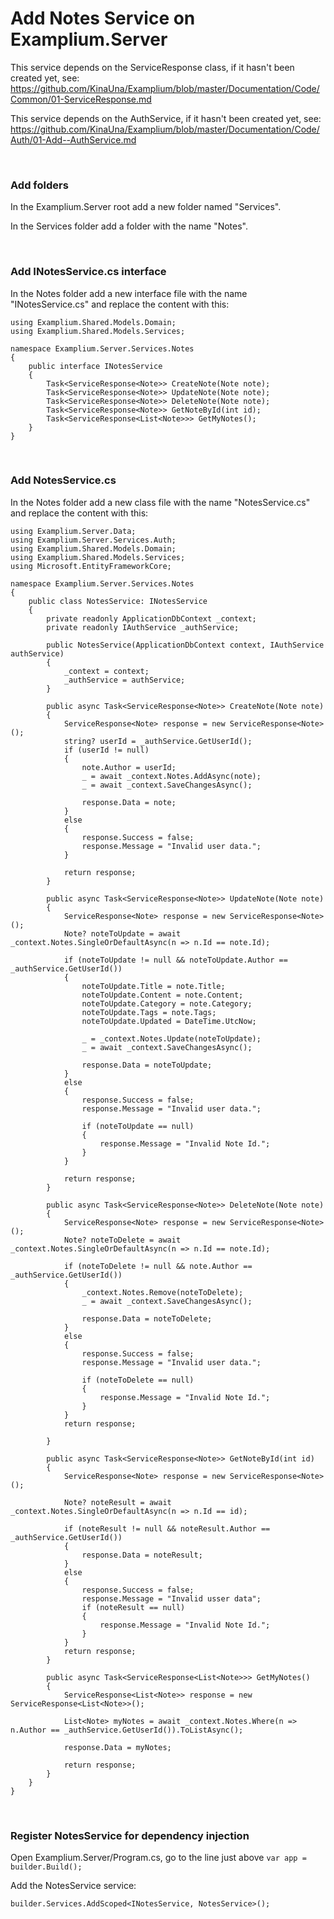 # Add Notes Service on Examplium.Server

This service depends on the ServiceResponse class, if it hasn't been created yet, see: https://github.com/KinaUna/Examplium/blob/master/Documentation/Code/Common/01-ServiceResponse.md

This service depends on the AuthService, if it hasn't been created yet, see: https://github.com/KinaUna/Examplium/blob/master/Documentation/Code/Auth/01-Add--AuthService.md

<br/>

### Add folders

In the Examplium.Server root add a new folder named "Services".

In the Services folder add a folder with the name "Notes".

<br/>

### Add INotesService.cs interface

In the Notes folder add a new interface file with the name "INotesService.cs" and replace the content with this:
```
using Examplium.Shared.Models.Domain;
using Examplium.Shared.Models.Services;

namespace Examplium.Server.Services.Notes
{
    public interface INotesService
    {
        Task<ServiceResponse<Note>> CreateNote(Note note);
        Task<ServiceResponse<Note>> UpdateNote(Note note);
        Task<ServiceResponse<Note>> DeleteNote(Note note);
        Task<ServiceResponse<Note>> GetNoteById(int id);
        Task<ServiceResponse<List<Note>>> GetMyNotes();
    }
}
```

<br/>

### Add NotesService.cs
In the Notes folder add a new class file with the name "NotesService.cs" and replace the content with this:
```
using Examplium.Server.Data;
using Examplium.Server.Services.Auth;
using Examplium.Shared.Models.Domain;
using Examplium.Shared.Models.Services;
using Microsoft.EntityFrameworkCore;

namespace Examplium.Server.Services.Notes
{
    public class NotesService: INotesService
    {
        private readonly ApplicationDbContext _context;
        private readonly IAuthService _authService;

        public NotesService(ApplicationDbContext context, IAuthService authService)
        {
            _context = context;
            _authService = authService;
        }

        public async Task<ServiceResponse<Note>> CreateNote(Note note)
        {
            ServiceResponse<Note> response = new ServiceResponse<Note>();
            string? userId = _authService.GetUserId();
            if (userId != null)
            {
                note.Author = userId;
                _ = await _context.Notes.AddAsync(note);
                _ = await _context.SaveChangesAsync();

                response.Data = note;
            }
            else
            {
                response.Success = false;
                response.Message = "Invalid user data.";
            }
            
            return response;
        }

        public async Task<ServiceResponse<Note>> UpdateNote(Note note)
        {
            ServiceResponse<Note> response = new ServiceResponse<Note>();
            Note? noteToUpdate = await _context.Notes.SingleOrDefaultAsync(n => n.Id == note.Id);

            if (noteToUpdate != null && noteToUpdate.Author == _authService.GetUserId())
            {
                noteToUpdate.Title = note.Title;
                noteToUpdate.Content = note.Content;
                noteToUpdate.Category = note.Category;
                noteToUpdate.Tags = note.Tags;
                noteToUpdate.Updated = DateTime.UtcNow;

                _ = _context.Notes.Update(noteToUpdate);
                _ = await _context.SaveChangesAsync();

                response.Data = noteToUpdate;
            }
            else
            {
                response.Success = false;
                response.Message = "Invalid user data.";

                if (noteToUpdate == null)
                {
                    response.Message = "Invalid Note Id.";
                }
            }

            return response;
        }

        public async Task<ServiceResponse<Note>> DeleteNote(Note note)
        {
            ServiceResponse<Note> response = new ServiceResponse<Note>();
            Note? noteToDelete = await _context.Notes.SingleOrDefaultAsync(n => n.Id == note.Id);
            
            if (noteToDelete != null && note.Author == _authService.GetUserId())
            {
                _context.Notes.Remove(noteToDelete);
                _ = await _context.SaveChangesAsync();

                response.Data = noteToDelete;
            }
            else
            {
                response.Success = false;
                response.Message = "Invalid user data.";

                if (noteToDelete == null)
                {
                    response.Message = "Invalid Note Id.";
                }
            }
            return response;

        }

        public async Task<ServiceResponse<Note>> GetNoteById(int id)
        {
            ServiceResponse<Note> response = new ServiceResponse<Note>();

            Note? noteResult = await _context.Notes.SingleOrDefaultAsync(n => n.Id == id);

            if (noteResult != null && noteResult.Author == _authService.GetUserId())
            {
                response.Data = noteResult;
            }
            else
            {
                response.Success = false;
                response.Message = "Invalid usser data";
                if (noteResult == null)
                {
                    response.Message = "Invalid Note Id.";
                }
            }
            return response;
        }

        public async Task<ServiceResponse<List<Note>>> GetMyNotes()
        {
            ServiceResponse<List<Note>> response = new ServiceResponse<List<Note>>();

            List<Note> myNotes = await _context.Notes.Where(n => n.Author == _authService.GetUserId()).ToListAsync();

            response.Data = myNotes;
            
            return response;
        }
    }
}
```

<br/>

### Register NotesService for dependency injection

Open Examplium.Server/Program.cs, go to the line just above `var app = builder.Build();` 

Add the NotesService service:
```
builder.Services.AddScoped<INotesService, NotesService>();
```

<br/>
